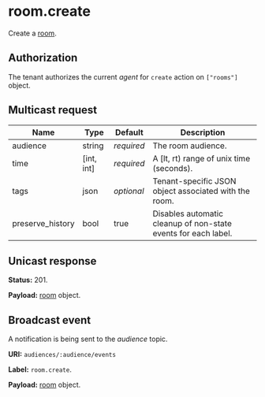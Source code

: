 # room.create

Create a [room](../room.md#room).

## Authorization

The tenant authorizes the current _agent_ for `create` action on `["rooms"]` object.

## Multicast request

Name             | Type       | Default    | Description
---------------- | ---------- | ---------- | --------------------------------------------------------------
audience         | string     | _required_ | The room audience.
time             | [int, int] | _required_ | A [lt, rt) range of unix time (seconds).
tags             | json       | _optional_ | Tenant-specific JSON object associated with the room.
preserve_history | bool       | true       | Disables automatic cleanup of non-state events for each label.

## Unicast response

**Status:** 201.

**Payload:** [room](../room.md#room) object.

## Broadcast event

A notification is being sent to the _audience_ topic.

**URI:** `audiences/:audience/events`

**Label:** `room.create`.

**Payload:** [room](../room.md#room) object.
